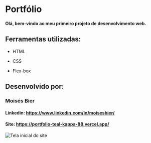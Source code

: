 # Portfólio

#### Olá, bem-vindo ao meu primeiro projeto de desenvolvimento web.

## Ferramentas utilizadas:

* HTML

* CSS

* Flex-box

## Desenvolvido por:

### Moisés Bier

#### Linkedin: https://www.linkedin.com/in/moisesbier/

#### Site: https://portfolio-teal-kappa-88.vercel.app/

![Tela inicial do site](https://i.imgur.com/u3IzcsJ.png)
